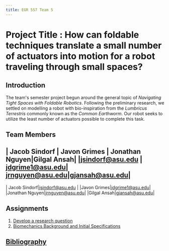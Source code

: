 ```yaml
---
title: EGR 557 Team 5
---
```


# Project Title : How can foldable techniques translate a small number of actuators into motion for a robot traveling through small spaces?

## Introduction
The team's semester project begun around the general topic of _Navigating Tight Spaces with Foldable Robotics_.
Following the preliminary research, we settled on modelling a robot with bio-inspiration from the _Lumbricus Terrestris_ commonly known as the _Common Earthworm_.
Our robot seeks to utilize the least number of actuators possible to complete this task.

## Team Members

| Jacob Sindorf | Javon Grimes | Jonathan Nguyen|Gilgal Ansah|
|jsindorf@asu.edu | jdgrime1@asu.edu| jrnguyen@asu.edu|gjansah@asu.edu|
---
| Jacob Sindorf|jsindorf@asu.edu |
|Javon Grimes|jdgrime1@asu.edu|
|Jonathan Nguyen|jrnguyen@asu.edu|
|Gilgal Ansah|gjansah@asu.edu|

## Assignments

1. [Develop a research question](/Assignment_1)
1. [Biomechanics Background and Initial Specifications](/Assignment_2)


## [Bibliography](/bibliography)
